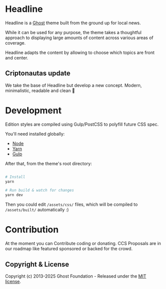 # Headline

Headline is a [Ghost](https://github.com/TryGhost/Ghost) theme built from the ground up for local news. 

While it can be used for any purpose, the theme takes a thoughtful approach to displaying large amounts of content across various areas of coverage.

Headline adapts the content by allowing to choose which topics are front and center.

## Criptonautas update

We take the base of Headline but develop a new concept. Modern, minimalistic, readable and clean 🙂


# Development

Edition styles are compiled using Gulp/PostCSS to polyfill future CSS spec.

You'll need installed globally:

- [Node](https://nodejs.org/)
- [Yarn](https://yarnpkg.com/)
- [Gulp](https://gulpjs.com) 

After that, from the theme's root directory:

```bash

# Install
yarn

# Run build & watch for changes
yarn dev
```

Then you could edit `/assets/css/` files, which will be compiled to `/assets/built/` automatically :)

# Contribution

At the moment you can Contribute coding or donating. CCS Proposals are in our roadmap like featured sponsored or backed for the crowd.

## Copyright & License

Copyright (c) 2013-2025 Ghost Foundation - Released under the [MIT license](LICENSE).
